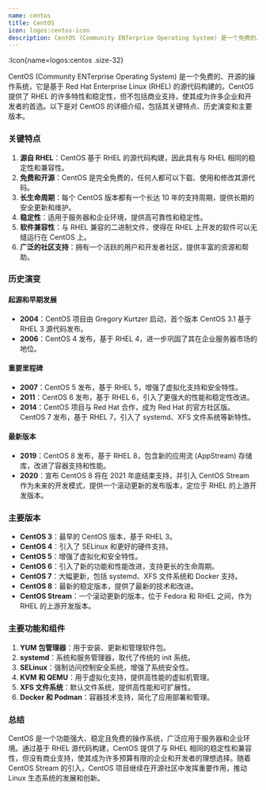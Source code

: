 ```yaml
---
name: centos
title: CentOS  
icon: logos:centos-icon
description: CentOS (Community ENTerprise Operating System) 是一个免费的、开源的操作系统，它是基于 Red Hat Enterprise Linux (RHEL) 的源代码构建的。CentOS 提供了 RHEL 的许多特性和稳定性，但不包括商业支持，使其成为许多企业和开发者的首选。
---
```


:Icon{name=logos:centos .size-32}

CentOS (Community ENTerprise Operating System) 是一个免费的、开源的操作系统，它是基于 Red Hat Enterprise Linux (RHEL) 的源代码构建的。CentOS 提供了 RHEL 的许多特性和稳定性，但不包括商业支持，使其成为许多企业和开发者的首选。以下是对 CentOS 的详细介绍，包括其关键特点、历史演变和主要版本。

### 关键特点

1. **源自 RHEL**：CentOS 基于 RHEL 的源代码构建，因此具有与 RHEL 相同的稳定性和兼容性。
2. **免费和开源**：CentOS 是完全免费的，任何人都可以下载、使用和修改其源代码。
3. **长生命周期**：每个 CentOS 版本都有一个长达 10 年的支持周期，提供长期的安全更新和维护。
4. **稳定性**：适用于服务器和企业环境，提供高可靠性和稳定性。
5. **软件兼容性**：与 RHEL 兼容的二进制文件，使得在 RHEL 上开发的软件可以无缝运行在 CentOS 上。
6. **广泛的社区支持**：拥有一个活跃的用户和开发者社区，提供丰富的资源和帮助。

### 历史演变

#### 起源和早期发展

- **2004**：CentOS 项目由 Gregory Kurtzer 启动，首个版本 CentOS 3.1 基于 RHEL 3 源代码发布。
- **2006**：CentOS 4 发布，基于 RHEL 4，进一步巩固了其在企业服务器市场的地位。

#### 重要里程碑

- **2007**：CentOS 5 发布，基于 RHEL 5，增强了虚拟化支持和安全特性。
- **2011**：CentOS 6 发布，基于 RHEL 6，引入了更强大的性能和稳定性改进。
- **2014**：CentOS 项目与 Red Hat 合作，成为 Red Hat 的官方社区版。CentOS 7 发布，基于 RHEL 7，引入了 systemd、XFS 文件系统等新特性。

#### 最新版本

- **2019**：CentOS 8 发布，基于 RHEL 8，包含新的应用流 (AppStream) 存储库，改进了容器支持和性能。
- **2020**：宣布 CentOS 8 将在 2021 年底结束支持，并引入 CentOS Stream 作为未来的开发模式，提供一个滚动更新的发布版本，定位于 RHEL 的上游开发版本。

### 主要版本

- **CentOS 3**：最早的 CentOS 版本，基于 RHEL 3。
- **CentOS 4**：引入了 SELinux 和更好的硬件支持。
- **CentOS 5**：增强了虚拟化和安全特性。
- **CentOS 6**：引入了新的功能和性能改进，支持更长的生命周期。
- **CentOS 7**：大幅更新，包括 systemd、XFS 文件系统和 Docker 支持。
- **CentOS 8**：最新的稳定版本，提供了最新的技术和改进。
- **CentOS Stream**：一个滚动更新的版本，位于 Fedora 和 RHEL 之间，作为 RHEL 的上游开发版本。

### 主要功能和组件

1. **YUM 包管理器**：用于安装、更新和管理软件包。
2. **systemd**：系统和服务管理器，取代了传统的 init 系统。
3. **SELinux**：强制访问控制安全系统，增强了系统安全性。
4. **KVM 和 QEMU**：用于虚拟化支持，提供高性能的虚拟机管理。
5. **XFS 文件系统**：默认文件系统，提供高性能和可扩展性。
6. **Docker 和 Podman**：容器技术支持，简化了应用部署和管理。

### 总结

CentOS 是一个功能强大、稳定且免费的操作系统，广泛应用于服务器和企业环境。通过基于 RHEL 源代码构建，CentOS 提供了与 RHEL 相同的稳定性和兼容性，但没有商业支持，使其成为许多预算有限的企业和开发者的理想选择。随着 CentOS Stream 的引入，CentOS 项目继续在开源社区中发挥重要作用，推动 Linux 生态系统的发展和创新。